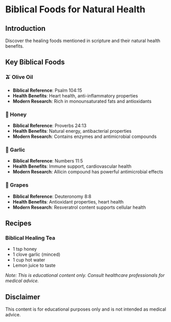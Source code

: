 # Biblical Foods for Natural Health

## Introduction
Discover the healing foods mentioned in scripture and their natural health benefits.

## Key Biblical Foods

### 🫒 Olive Oil
- **Biblical Reference**: Psalm 104:15
- **Health Benefits**: Heart health, anti-inflammatory properties
- **Modern Research**: Rich in monounsaturated fats and antioxidants

### 🍯 Honey
- **Biblical Reference**: Proverbs 24:13
- **Health Benefits**: Natural energy, antibacterial properties
- **Modern Research**: Contains enzymes and antimicrobial compounds

### 🧄 Garlic
- **Biblical Reference**: Numbers 11:5
- **Health Benefits**: Immune support, cardiovascular health
- **Modern Research**: Allicin compound has powerful antimicrobial effects

### 🍇 Grapes
- **Biblical Reference**: Deuteronomy 8:8
- **Health Benefits**: Antioxidant properties, heart health
- **Modern Research**: Resveratrol content supports cellular health

## Recipes

### Biblical Healing Tea
- 1 tsp honey
- 1 clove garlic (minced)
- 1 cup hot water
- Lemon juice to taste

*Note: This is educational content only. Consult healthcare professionals for medical advice.*

## Disclaimer
This content is for educational purposes only and is not intended as medical advice. 